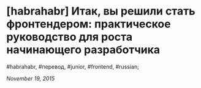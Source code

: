 <script type="text/javascript">
	window.location.href = 'http://habrahabr.ru/post/271135/';
</script>

# [habrahabr] Итак, вы решили стать фронтендером: практическое руководство для роста начинающего разработчика

#habrahabr, #перевод, #junior, #frontend, #russian;

_November 19, 2015_
